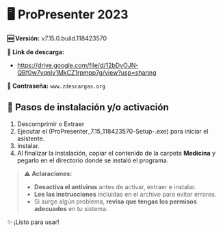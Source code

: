 # 🖥️ ProPresenter 2023
**🆕 Versión:** v7.15.0.build.118423570

**🔗 Link de descarga:** 
- https://drive.google.com/file/d/12bDvOJN-QBf0w7vqnIv1MkCZ1rpmpp7g/view?usp=sharing

**🔐 Contraseña:** `www.zdescargas.org`

## 🚀 Pasos de instalación y/o activación
1.  Descomprimir o Extraer
2.  Ejecutar el (ProPresenter\_7.15\_118423570-Setup-.exe) para iniciar el asistente.
3.  Instalar.
4.  Al finalizar la instalación, copiar el contenido de la carpeta **Medicina** y pegarlo en el directorio donde se instaló el programa.

> **⚠️ Aclaraciones:**  
> - **Desactiva el antivirus** antes de activar, extraer e instalar.  
> - **Lee las instrucciones** incluidas en el archivo para evitar errores.  
> - Si surge algún problema, **revisa que tengas los permisos adecuados** en tu sistema.  

✨ ¡Listo para usar!  
